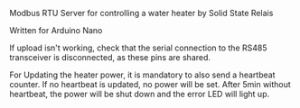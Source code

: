 Modbus RTU Server for controlling a water heater by Solid State Relais

Written for Arduino Nano

If upload isn't working, check that the serial connection to the RS485 transceiver is disconnected, as these pins are shared.

For Updating the heater power, it is mandatory to also send a heartbeat counter. If no heartbeat is updated, no power will be set.
After 5min without heartbeat, the power will be shut down and the error LED will light up.